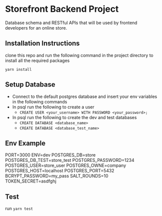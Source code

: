 # Storefront Backend Project

Database schema and RESTful APIs that will be used by frontend developers for an online store.

## Installation Instructions

clone this repo and run the following command in the project directory to install all the required packages

`yarn install`

## Setup Database

- Connect to the default postgres database and insert your env variables in the following commands
- In psql run the following to create a user
  - `CREATE USER <your_username> WITH PASSWORD <your_password>;`
- In psql run the following to create the dev and test databases
  - `CREATE DATABASE <database_name>`
  - `CREATE DATABASE <database_test_name>`

## Env Example

PORT=3000
ENV=dev
POSTGRES_DB=store
POSTGRES_DB_TEST=store_test
POSTGRES_PASSWORD=1234
POSTGRES_USER=store_user
POSTGRES_OWNE=company
POSTGRES_HOST=localhost
POSTGRES_PORT=5432
BCRYPT_PASSWORD=my_pass
SALT_ROUNDS=10
TOKEN_SECRET=asdfghj

## Test

run `yarn test`

